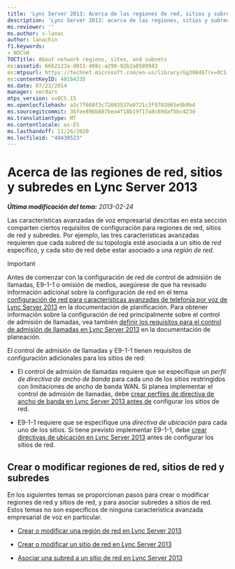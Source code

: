 ```yaml
---
title: 'Lync Server 2013: Acerca de las regiones de red, sitios y subredes'
description: 'Lync Server 2013: acerca de las regiones, sitios y subredes de la red.'
ms.reviewer: ''
ms.author: v-lanac
author: lanachin
f1.keywords:
- NOCSH
TOCTitle: About network regions, sites, and subnets
ms:assetid: 6662123a-d011-408c-a290-92b2a8589943
ms:mtpsurl: https://technet.microsoft.com/en-us/library/Gg398467(v=OCS.15)
ms:contentKeyID: 48184335
ms.date: 07/23/2014
manager: serdars
mtps_version: v=OCS.15
ms.openlocfilehash: a3c7f660f3c72003527e0721c3f9702865e9b9b4
ms.sourcegitcommit: 36fee89bb887bea4f18b19f17a8c69daf5bc423d
ms.translationtype: MT
ms.contentlocale: es-ES
ms.lasthandoff: 11/26/2020
ms.locfileid: "49439523"
---
```

# <a name="about-network-regions-sites-and-subnets-in-lync-server-2013"></a>Acerca de las regiones de red, sitios y subredes en Lync Server 2013

<div data-xmlns="http://www.w3.org/1999/xhtml">

<div class="topic" data-xmlns="http://www.w3.org/1999/xhtml" data-msxsl="urn:schemas-microsoft-com:xslt" data-cs="https://msdn.microsoft.com/">

<div data-asp="https://msdn2.microsoft.com/asp">



</div>

<div id="mainSection">

<div id="mainBody">

<span> </span>

_**Última modificación del tema:** 2013-02-24_

Las características avanzadas de voz empresarial descritas en esta sección comparten ciertos requisitos de configuración para regiones de red, sitios de red y subredes. Por ejemplo, las tres características avanzadas requieren que cada subred de su topología esté asociada a un sitio de *red* específico, y cada sitio de red debe estar asociado a una *región de red*.

<div>


> [!IMPORTANT]  
> Antes de comenzar con la configuración de red de control de admisión de llamadas, E9-1-1 o omisión de medios, asegúrese de que ha revisado información adicional sobre la configuración de red en el tema <A href="lync-server-2013-network-settings-for-the-advanced-enterprise-voice-features.md">configuración de red para características avanzadas de telefonía por voz de Lync Server 2013</A> en la documentación de planificación. Para obtener información sobre la configuración de red principalmente sobre el control de admisión de llamadas, vea también <A href="lync-server-2013-defining-your-requirements-for-call-admission-control.md">definir los requisitos para el control de admisión de llamadas en Lync Server 2013</A> en la documentación de planeación.



</div>

El control de admisión de llamadas y E9-1-1 tienen requisitos de configuración adicionales para los sitios de red:

  - El control de admisión de llamadas requiere que se especifique un   *perfil de directiva de ancho de banda* para cada uno de los sitios restringidos con limitaciones de ancho de banda WAN. Si planea implementar el control de admisión de llamadas, debe [crear perfiles de directiva de ancho de banda en Lync Server 2013 antes de](lync-server-2013-create-bandwidth-policy-profiles.md) configurar los sitios de red.

  - E9-1-1 requiere que se especifique una *directiva de ubicación* para cada uno de los sitios. Si tiene previsto implementar E9-1-1, debe [crear directivas de ubicación en Lync Server 2013](lync-server-2013-create-location-policies.md) antes de configurar los sitios de red.

<div>

## <a name="create-or-modify-network-regions-network-sites-and-subnets"></a>Crear o modificar regiones de red, sitios de red y subredes

En los siguientes temas se proporcionan pasos para crear o modificar regiones de red y sitios de red, y para asociar subredes a sitios de red. Estos temas no son específicos de ninguna característica avanzada empresarial de voz en particular.

  - [Crear o modificar una región de red en Lync Server 2013](lync-server-2013-create-or-modify-a-network-region.md)

  - [Crear o modificar un sitio de red en Lync Server 2013](lync-server-2013-create-or-modify-a-network-site.md)

  - [Asociar una subred a un sitio de red en Lync Server 2013](lync-server-2013-associate-a-subnet-with-a-network-site.md)

</div>

</div>

<span> </span>

</div>

</div>

</div>


